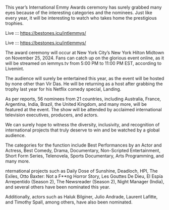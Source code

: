 This year’s International Emmy Awards ceremony has surely grabbed many eyes because of the interesting categories and the nominees. Just like every year, it will be interesting to watch who takes home the prestigious trophies.

Live ::: https://bestones.icu/intlemmys/

Live ::: https://bestones.icu/intlemmys/

The award ceremony will occur at New York City’s New York Hilton Midtown on November 25, 2024. Fans can catch up on the glorious event online, as it will be streamed on iemmys.tv from 5:00 PM to 11:00 PM EST, according to Livemint.

The audience will surely be entertained this year, as the event will be hosted by none other than Vir Das. He will be returning as a host after grabbing the trophy last year for his Netflix comedy special, Landing.

As per reports, 56 nominees from 21 countries, including Australia, France, Argentina, India, Brazil, the United Kingdom, and many more, will be featured at the event. The show will be attended by acclaimed international television executives, producers, and actors.

We can surely hope to witness the diversity, inclusivity, and recognition of international projects that truly deserve to win and be watched by a global audience.

The categories for the function include Best Performances by an Actor and Actress, Best Comedy, Drama, Documentary, Non-Scripted Entertainment, Short Form Series, Telenovela, Sports Documentary, Arts Programming, and many more.

nternational projects such as Daily Dose of Sunshine, Deadloch, HPI, The Exiles, Otto Baxter: Not a F**ng Horror Story, Les Gouttes De Dieu, El Espía Arrepentido (Season 2), The Newsreader (Season 2), Night Manager (India), and several others have been nominated this year.

Additionally, actors such as Haluk Bilginer, Julio Andrade, Laurent Lafitte, and Timothy Spall, among others, have also been nominated.
